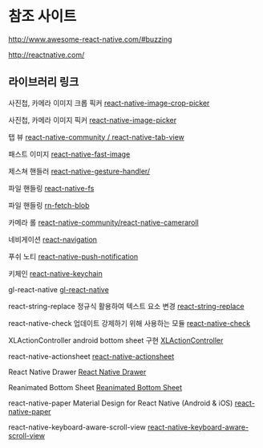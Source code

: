 # 참조 사이트

<http://www.awesome-react-native.com/#buzzing>

<http://reactnative.com/>

## 라이브러리 링크

사진첩, 카메라 이미지 크롭 픽커
[react-native-image-crop-picker](https://github.com/ivpusic/react-native-image-crop-picker)

사진첩, 카메라 이미지 픽커
[react-native-image-picker](https://github.com/react-native-community/react-native-image-picker)

탭 뷰
[react-native-community / react-native-tab-view](https://github.com/react-native-community/react-native-tab-view)

패스트 이미지
[react-native-fast-image](https://github.com/DylanVann/react-native-fast-image)

제스쳐 핸들러
[react-native-gesture-handler/](https://software-mansion.github.io/react-native-gesture-handler/)

파일 핸들링
[react-native-fs](https://github.com/itinance/react-native-fs)

파일 핸들링
[rn-fetch-blob](https://github.com/joltup/rn-fetch-blob)

카메라 롤
[react-native-community/react-native-cameraroll](https://github.com/react-native-community/react-native-cameraroll)

네비게이션
[react-navigation](https://reactnavigation.org/en/)

푸쉬 노티
[react-native-push-notification](https://github.com/zo0r/react-native-push-notification)

키체인
[react-native-keychain](https://github.com/oblador/react-native-keychain)

gl-react-native
[gl-react-native](https://www.npmjs.com/package/gl-react-native)

react-string-replace
정규식 활용하여 텍스트 요소 변경
[react-string-replace](https://github.com/iansinnott/react-string-replace)

react-native-check
업데이트 강제하기 위해 사용하는 모듈
[react-native-check](https://github.com/kimxogus/react-native-version-check)

XLActionController
android bottom sheet 구현
[XLActionController](https://github.com/xmartlabs/XLActionController)

react-native-actionsheet
[react-native-actionsheet](https://github.com/beefe/react-native-actionsheet)

React Native Drawer
[React Native Drawer](https://github.com/root-two/react-native-drawer)

Reanimated Bottom Sheet
[Reanimated Bottom Sheet](https://github.com/osdnk/react-native-reanimated-bottom-sheet)

react-native-paper
Material Design for React Native (Android & iOS)
[react-native-paper](https://github.com/callstack/react-native-paper)

react-native-keyboard-aware-scroll-view
[react-native-keyboard-aware-scroll-view](https://github.com/APSL/react-native-keyboard-aware-scroll-view)

<!-- 백그라운드 태스크 -->
<!-- https://blog.expo.io/how-to-run-background-tasks-in-react-native-e1619acef48f -->
